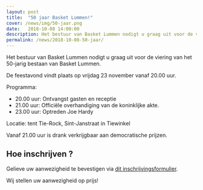 ```yaml
---
layout: post
title:  "50 jaar Basket Lummen!"
cover: /news/img/50-jaar.png
date:   2018-10-08 14:00:00
description: Het bestuur van Basket Lummen nodigt u graag uit voor de viering van het 50-jarig bestaan van Basket Lummen.
permalink: /news/2018-10-08-50-jaar/
---
```


Het bestuur van Basket Lummen nodigt u graag uit voor de viering van het 50-jarig bestaan van Basket Lummen.

De feestavond vindt plaats op vrijdag 23 november vanaf 20.00 uur.

Programma:

* 20.00 uur: Ontvangst gasten en receptie
* 21.00 uur: Officiële overhandiging van de koninklijke akte.
* 23.00 uur: Optreden Joe Hardy

Locatie: tent Tie-Rock, Sint-Janstraat in Tiewinkel

Vanaf 21.00 uur is drank verkrijgbaar aan democratische prijzen.

## Hoe inschrijven ?

Gelieve uw aanwezigheid te bevestigen via [dit inschrijvingsformulier](https://docs.google.com/forms/d/e/1FAIpQLScyxLjhFE2zd5jtykkh8bX-5iw1dGbI9MIiBXSCF6dccgXxdw/viewform?usp=sf_link).

Wij stellen uw aanwezigheid op prijs!

